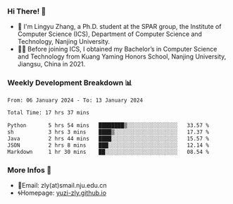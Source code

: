 ### Hi There! 👋 
- 🐳 I'm Lingyu Zhang, a Ph.D. student at the SPAR group, the Institute of Computer Science (ICS), Department of Computer Science and Technology, Nanjing University.
- 🧑‍🎓 Before joining ICS, I obtained my Bachelor’s in Computer Science and Technology from Kuang Yaming Honors School, Nanjing University, Jiangsu, China in 2021.

### Weekly Development Breakdown :bar_chart:

<!--START_SECTION:waka-->

```txt
From: 06 January 2024 - To: 13 January 2024

Total Time: 17 hrs 37 mins

Python       5 hrs 54 mins   ████████▒░░░░░░░░░░░░░░░░   33.57 %
sh           3 hrs 3 mins    ████▒░░░░░░░░░░░░░░░░░░░░   17.37 %
Java         2 hrs 44 mins   ████░░░░░░░░░░░░░░░░░░░░░   15.57 %
JSON         2 hrs 8 mins    ███░░░░░░░░░░░░░░░░░░░░░░   12.14 %
Markdown     1 hr 30 mins    ██░░░░░░░░░░░░░░░░░░░░░░░   08.54 %
```

<!--END_SECTION:waka-->

<!--
### Github Contributions :octocat:

![](https://raw.githubusercontent.com/yuzi-zly/yuzi-zly/output/github-contribution-grid-snake.svg)              
-->

### More Infos 📖

- 📧Email: zly(at)smail.nju.edu.cn
- 🌀Homepage: [yuzi-zly.github.io](https://yuzi-zly.github.io/)
